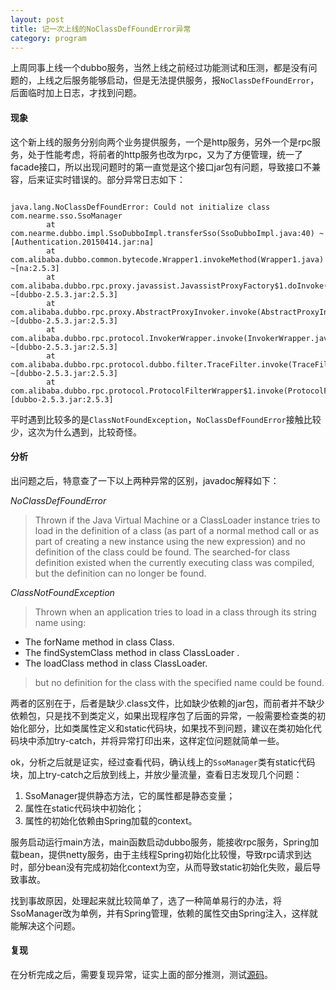 ```yaml
---
layout: post
title: 记一次上线的NoClassDefFoundError异常
category: program
---
```


上周同事上线一个dubbo服务，当然上线之前经过功能测试和压测，都是没有问题的，上线之后服务能够启动，但是无法提供服务，报`NoClassDefFoundError`，后面临时加上日志，才找到问题。

#### 现象
这个新上线的服务分别向两个业务提供服务，一个是http服务，另外一个是rpc服务，处于性能考虑，将前者的http服务也改为rpc，又为了方便管理，统一了facade接口，所以出现问题时的第一直觉是这个接口jar包有问题，导致接口不兼容，后来证实时错误的。部分异常日志如下：

~~~~

java.lang.NoClassDefFoundError: Could not initialize class com.nearme.sso.SsoManager
        at com.nearme.dubbo.impl.SsoDubboImpl.transferSso(SsoDubboImpl.java:40) ~[Authentication.20150414.jar:na]
        at com.alibaba.dubbo.common.bytecode.Wrapper1.invokeMethod(Wrapper1.java) ~[na:2.5.3]
        at com.alibaba.dubbo.rpc.proxy.javassist.JavassistProxyFactory$1.doInvoke(JavassistProxyFactory.java:46) ~[dubbo-2.5.3.jar:2.5.3]
        at com.alibaba.dubbo.rpc.proxy.AbstractProxyInvoker.invoke(AbstractProxyInvoker.java:72) ~[dubbo-2.5.3.jar:2.5.3]
        at com.alibaba.dubbo.rpc.protocol.InvokerWrapper.invoke(InvokerWrapper.java:53) ~[dubbo-2.5.3.jar:2.5.3]
        at com.alibaba.dubbo.rpc.protocol.dubbo.filter.TraceFilter.invoke(TraceFilter.java:78) ~[dubbo-2.5.3.jar:2.5.3]
        at com.alibaba.dubbo.rpc.protocol.ProtocolFilterWrapper$1.invoke(ProtocolFilterWrapper.java:91) [dubbo-2.5.3.jar:2.5.3]

~~~~

平时遇到比较多的是`ClassNotFoundException`，`NoClassDefFoundError`接触比较少，这次为什么遇到，比较奇怪。

#### 分析

出问题之后，特意查了一下以上两种异常的区别，javadoc解释如下：

*NoClassDefFoundError*

>
>Thrown if the Java Virtual Machine or a ClassLoader instance tries to load in the definition of a class (as part of a normal method call or as part of creating a new instance using the new expression) and no definition of the class could be found.
The searched-for class definition existed when the currently executing class was compiled, but the definition can no longer be found.

*ClassNotFoundException*

>Thrown when an application tries to load in a class through its string name using:
>
* The forName method in class Class.
* The findSystemClass method in class ClassLoader .
* The loadClass method in class ClassLoader.
>
>but no definition for the class with the specified name could be found.

两者的区别在于，后者是缺少.class文件，比如缺少依赖的jar包，而前者并不缺少依赖包，只是找不到类定义，如果出现程序包了后面的异常，一般需要检查类的初始化部分，比如类属性定义和static代码块，如果找不到问题，建议在类初始化代码块中添加try-catch，并将异常打印出来，这样定位问题就简单一些。

ok，分析之后就是证实，经过查看代码，确认线上的`SsoManager`类有static代码块，加上try-catch之后放到线上，并放少量流量，查看日志发现几个问题：

1. SsoManager提供静态方法，它的属性都是静态变量；
2. 属性在static代码块中初始化；
3. 属性的初始化依赖由Spring加载的context。

服务启动运行main方法，main函数启动dubbo服务，能接收rpc服务，Spring加载bean，提供netty服务，由于主线程Spring初始化比较慢，导致rpc请求到达时，部分bean没有完成初始化context为空，从而导致static初始化失败，最后导致事故。

找到事故原因，处理起来就比较简单了，选了一种简单易行的办法，将SsoManager改为单例，并有Spring管理，依赖的属性交由Spring注入，这样就能解决这个问题。

#### 复现

在分析完成之后，需要复现异常，证实上面的部分推测，测试[源码](https://github.com/afredlyj/javaBaseDemo)。





